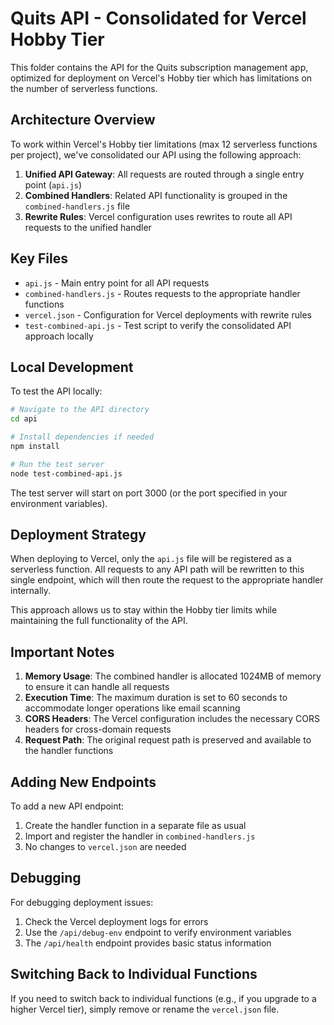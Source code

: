 # Quits API - Consolidated for Vercel Hobby Tier

This folder contains the API for the Quits subscription management app, optimized for deployment on Vercel's Hobby tier which has limitations on the number of serverless functions.

## Architecture Overview

To work within Vercel's Hobby tier limitations (max 12 serverless functions per project), we've consolidated our API using the following approach:

1. **Unified API Gateway**: All requests are routed through a single entry point (`api.js`)
2. **Combined Handlers**: Related API functionality is grouped in the `combined-handlers.js` file
3. **Rewrite Rules**: Vercel configuration uses rewrites to route all API requests to the unified handler

## Key Files

- `api.js` - Main entry point for all API requests
- `combined-handlers.js` - Routes requests to the appropriate handler functions
- `vercel.json` - Configuration for Vercel deployments with rewrite rules
- `test-combined-api.js` - Test script to verify the consolidated API approach locally

## Local Development

To test the API locally:

```bash
# Navigate to the API directory
cd api

# Install dependencies if needed
npm install

# Run the test server
node test-combined-api.js
```

The test server will start on port 3000 (or the port specified in your environment variables).

## Deployment Strategy

When deploying to Vercel, only the `api.js` file will be registered as a serverless function. All requests to any API path will be rewritten to this single endpoint, which will then route the request to the appropriate handler internally.

This approach allows us to stay within the Hobby tier limits while maintaining the full functionality of the API.

## Important Notes

1. **Memory Usage**: The combined handler is allocated 1024MB of memory to ensure it can handle all requests
2. **Execution Time**: The maximum duration is set to 60 seconds to accommodate longer operations like email scanning
3. **CORS Headers**: The Vercel configuration includes the necessary CORS headers for cross-domain requests
4. **Request Path**: The original request path is preserved and available to the handler functions

## Adding New Endpoints

To add a new API endpoint:

1. Create the handler function in a separate file as usual
2. Import and register the handler in `combined-handlers.js`
3. No changes to `vercel.json` are needed

## Debugging

For debugging deployment issues:

1. Check the Vercel deployment logs for errors
2. Use the `/api/debug-env` endpoint to verify environment variables
3. The `/api/health` endpoint provides basic status information

## Switching Back to Individual Functions

If you need to switch back to individual functions (e.g., if you upgrade to a higher Vercel tier), simply remove or rename the `vercel.json` file. 